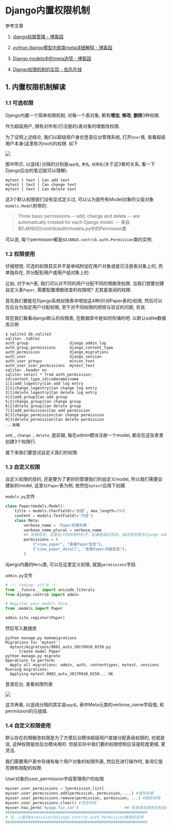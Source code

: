 # Django内置权限机制

参考文章

1. [django权限管理 - 博客园](http://www.cnblogs.com/huangxm/p/5770735.html)

2. [python django模型内部类meta详细解释 - 博客园](http://www.cnblogs.com/lcchuguo/p/4754485.html)

3. [Django models中的meta选项 - 博客园](http://www.cnblogs.com/ccorz/p/Django-models-zhong-demeta-xuan-xiang.html)

4. [Django权限机制的实现 - 伯乐在线](http://python.jobbole.com/84086/)

## 1. 内置权限机制解读

### 1.1 可选权限

Django内置一个简单权限机制, 对每一个表对象, 都有**增加**, **修改**, **删除**3种权限.

作为超级用户, 拥有对所有(已注册的)表对象的增删改权限.

为了证明上述结论, 我们以超级用户身份登录后台管理系统, 打开`User`表, 查看超级用户本身(这里称为root)的权限. 如下

![](https://gitimg.generals.space/00412ee5eb350d5894887e3749cf6e38.png)

图中所示, 以竖线`|`分隔的分别是`app名`, `表名`, `权限名`(关于这3者的关系, 看一下Django后台的笔记就可以理解).

```
mytest | text | Can add text
mytest | text | Can change text
mytest | text | Can delete text
```

这3个默认权限我们没有显式定义过, 可以认为是所有Model对象的父级对象`models.Model`附带的.

> Three basic permissions -- add, change and delete -- are automatically created for each Django model.   -- 来自$DJANGO/contrib/auth/models.py中的Permisson类

可以说, 每个permission都是`$DJANGO.contrib.auth.Permission`类的实例.

### 1.2 权限使用

仔细想想, 可选的权限其实并不是单纯附加在用户对象或是已注册表对象上的, 而单独存在, 并分配到用户或用户组对象上的.

比如, 对于`用户`表, 我们可以对不同的用户分配不同的增删改权限. 当我们想要创建自定义表`Paper`, 需要配置增删改查的权限呢? 尤其是查阅的权限.

首先我们要能在Django系统权限表中增加这4种(针对Paper表的)权限, 然后可以在后台为指定用户分配权限, 至于对不同权限的把控与验证的问题, 另说.

现在我们看看django默认的权限表, 在数据库中是如何存储的吧. 以默认sqlite数据库示例

```
$ sqlite3 db.sqlite3
sqlite> .tables
auth_group                  django_admin_log          
auth_group_permissions      django_content_type       
auth_permission             django_migrations         
auth_user                   django_session            
auth_user_groups            minion_text               
auth_user_user_permissions  mytest_text               
sqlite> .header on
sqlite> select * from auth_permission;
id|content_type_id|codename|name
1|1|add_logentry|Can add log entry
2|1|change_logentry|Can change log entry
3|1|delete_logentry|Can delete log entry
4|2|add_group|Can add group
5|2|change_group|Can change group
6|2|delete_group|Can delete group
7|3|add_permission|Can add permission
8|3|change_permission|Can change permission
9|3|delete_permission|Can delete permission
...省略
```

`add_`, `change_`, `delete_`是前缀, 每在admin模块注册一个model, 都会在这张表里创建3个权限行.

接下来我们要尝试自定义我们的权限.

### 1.3 自定义权限

自定义权限的目的, 还是要为了更好的管理我们的自定义model, 所以我们需要自建新的model, 这里以`Paper`表为例, 依然在`mytest`应用下创建.

`models.py`文件

```py
class Paper(models.Model):
    title = models.CharField(u'标题', max_length=256)
    content = models.TextField(u'内容')
    class Meta:
        verbose_name = 'Paper权限列表'
        verbose_name_plural = verbose_name
        ## 权限信息，这里定义的权限的名字，后面是描述信息，描述信息是在django admin中显示权限用的
        permissions = (
            ("view_paper", "查看Paper信息"),
            ("view_paper_detail", "查看Paper详细信息"),
        )
```

django内置的`Meta`类, 可以在这里定义权限, 就是`permissions`字段.

`admin.py`文件

```py
# -*- coding: utf-8 -*-
from __future__ import unicode_literals
from django.contrib import admin

# Register your models here.
from .models import Paper

admin.site.register(Paper)
```

然后写入数据库

```
python manage.py makemigrations
Migrations for 'mytest':
  mytest/migrations/0002_auto_20170910_0250.py
    - Create model Paper
python manage.py migrate
Operations to perform:
  Apply all migrations: admin, auth, contenttypes, mytest, sessions
Running migrations:
  Applying mytest.0002_auto_20170910_0250... OK
```

登录后台, 查看权限列表

![](https://gitimg.generals.space/459d4561505ba9d7ec39c459cefdfbba.png)

这次再看, 以竖线分隔的其实是`app名`, 表中Meta元类的verbose_name字段值, 和permission的元组值.

### 1.4 自定义权限使用

默认存在的增删改权限是为了方便后台模块超级用户直接分配表级权限的, 也就是说, 这种权限是给后台模块用的. 但是实际中我们要的权限控制应该是粒度更细, 更灵活. 

我们需要用户表中存储有每个用户对象的权限列表, 然后在进行操作时, 查询它是否拥有相配的权限.

User对象的user_permission字段管理用户的权限

```py
myuser.user_permissions = [permission_list]
myuser.user_permissions.add(permission, permission, ...) #增加权限
myuser.user_permissions.remove(permission, permission, ...) #删除权限
myuser.user_permissions.clear() #清空权限
myuser.has_perm('myapp.fix_car')                    ## 检查是否拥有目标权限, 注意前缀的存在
##############################################################
# 注：上面的permission为django.contrib.auth.Permission类型的实例
##############################################################
```

